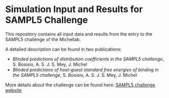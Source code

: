 Simulation Input and Results for SAMPL5 Challenge
=================================================

This repository contains all input data and results from the entry to the SAMPL5 challenge of the Michellab. 

A detailed description can be found in two publications:
* *Blinded predictions of distribution coefficients in the SAMPL5 challenge*, S. Bosisio, A. S. J. S. Mey, J. Michel
* *Blinded predictions of host-guest standard free energies of binding in the SAMPL5 challenge*, S. Bosisio, A. S. J. S. Mey, J. Michel

More details about the challenge can be found here:
[SAMPL5 challenge website](https://drugdesigndata.org/about/sampl5)
